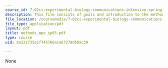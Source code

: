 ```yaml
---
course_id: 7-02ci-experimental-biology-communications-intensive-spring-2005
description: This file consists of goals and introduction to the methods section.
file_location: /coursemedia/7-02ci-experimental-biology-communications-intensive-spring-2005/8a221735e1f745766aca67278db0ac39_methods_mpo_sp05.pdf
file_type: application/pdf
layout: pdf
title: methods_mpo_sp05.pdf
type: course
uid: 8a221735e1f745766aca67278db0ac39

---
```

None